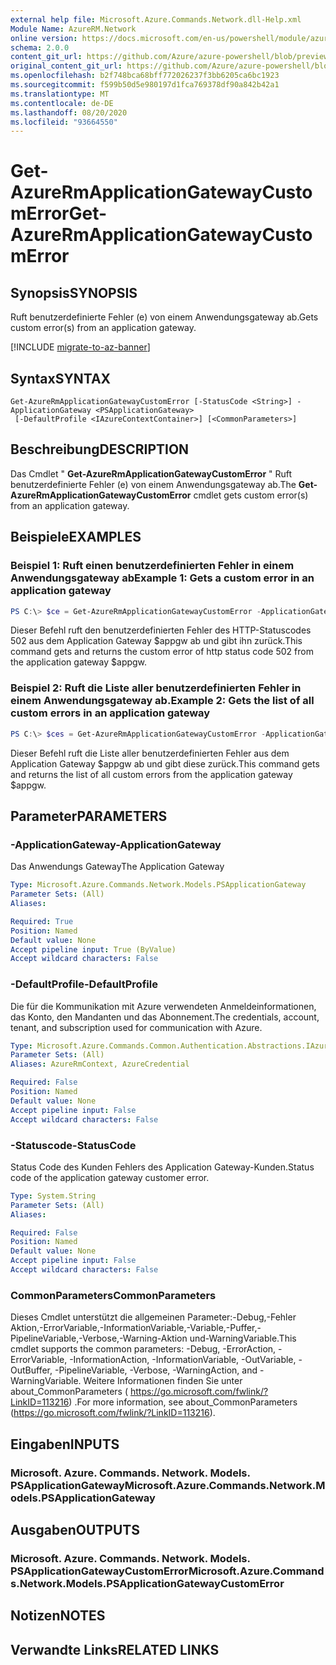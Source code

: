 ```yaml
---
external help file: Microsoft.Azure.Commands.Network.dll-Help.xml
Module Name: AzureRM.Network
online version: https://docs.microsoft.com/en-us/powershell/module/azurerm.network/get-azurermapplicationgatewaycustomerror
schema: 2.0.0
content_git_url: https://github.com/Azure/azure-powershell/blob/preview/src/ResourceManager/Network/Commands.Network/help/Get-AzureRmApplicationGatewayCustomError.md
original_content_git_url: https://github.com/Azure/azure-powershell/blob/preview/src/ResourceManager/Network/Commands.Network/help/Get-AzureRmApplicationGatewayCustomError.md
ms.openlocfilehash: b2f748bca68bff772026237f3bb6205ca6bc1923
ms.sourcegitcommit: f599b50d5e980197d1fca769378df90a842b42a1
ms.translationtype: MT
ms.contentlocale: de-DE
ms.lasthandoff: 08/20/2020
ms.locfileid: "93664550"
---
```

# <span data-ttu-id="e350f-101">Get-AzureRmApplicationGatewayCustomError</span><span class="sxs-lookup"><span data-stu-id="e350f-101">Get-AzureRmApplicationGatewayCustomError</span></span>

## <span data-ttu-id="e350f-102">Synopsis</span><span class="sxs-lookup"><span data-stu-id="e350f-102">SYNOPSIS</span></span>
<span data-ttu-id="e350f-103">Ruft benutzerdefinierte Fehler (e) von einem Anwendungsgateway ab.</span><span class="sxs-lookup"><span data-stu-id="e350f-103">Gets custom error(s) from an application gateway.</span></span>

[!INCLUDE [migrate-to-az-banner](../../includes/migrate-to-az-banner.md)]

## <span data-ttu-id="e350f-104">Syntax</span><span class="sxs-lookup"><span data-stu-id="e350f-104">SYNTAX</span></span>

```
Get-AzureRmApplicationGatewayCustomError [-StatusCode <String>] -ApplicationGateway <PSApplicationGateway>
 [-DefaultProfile <IAzureContextContainer>] [<CommonParameters>]
```

## <span data-ttu-id="e350f-105">Beschreibung</span><span class="sxs-lookup"><span data-stu-id="e350f-105">DESCRIPTION</span></span>
<span data-ttu-id="e350f-106">Das Cmdlet " **Get-AzureRmApplicationGatewayCustomError** " Ruft benutzerdefinierte Fehler (e) von einem Anwendungsgateway ab.</span><span class="sxs-lookup"><span data-stu-id="e350f-106">The **Get-AzureRmApplicationGatewayCustomError** cmdlet gets custom error(s) from an application gateway.</span></span>

## <span data-ttu-id="e350f-107">Beispiele</span><span class="sxs-lookup"><span data-stu-id="e350f-107">EXAMPLES</span></span>

### <span data-ttu-id="e350f-108">Beispiel 1: Ruft einen benutzerdefinierten Fehler in einem Anwendungsgateway ab</span><span class="sxs-lookup"><span data-stu-id="e350f-108">Example 1: Gets a custom error in an application gateway</span></span>
```powershell
PS C:\> $ce = Get-AzureRmApplicationGatewayCustomError -ApplicationGateway $appgw -StatusCode HttpStatus502
```

<span data-ttu-id="e350f-109">Dieser Befehl ruft den benutzerdefinierten Fehler des HTTP-Statuscodes 502 aus dem Application Gateway $appgw ab und gibt ihn zurück.</span><span class="sxs-lookup"><span data-stu-id="e350f-109">This command gets and returns the custom error of http status code 502 from the application gateway $appgw.</span></span>

### <span data-ttu-id="e350f-110">Beispiel 2: Ruft die Liste aller benutzerdefinierten Fehler in einem Anwendungsgateway ab.</span><span class="sxs-lookup"><span data-stu-id="e350f-110">Example 2: Gets the list of all custom errors in an application gateway</span></span>
```powershell
PS C:\> $ces = Get-AzureRmApplicationGatewayCustomError -ApplicationGateway $appgw
```

<span data-ttu-id="e350f-111">Dieser Befehl ruft die Liste aller benutzerdefinierten Fehler aus dem Application Gateway $appgw ab und gibt diese zurück.</span><span class="sxs-lookup"><span data-stu-id="e350f-111">This command gets and returns the list of all custom errors from the application gateway $appgw.</span></span>

## <span data-ttu-id="e350f-112">Parameter</span><span class="sxs-lookup"><span data-stu-id="e350f-112">PARAMETERS</span></span>

### <span data-ttu-id="e350f-113">-ApplicationGateway</span><span class="sxs-lookup"><span data-stu-id="e350f-113">-ApplicationGateway</span></span>
<span data-ttu-id="e350f-114">Das Anwendungs Gateway</span><span class="sxs-lookup"><span data-stu-id="e350f-114">The Application Gateway</span></span>

```yaml
Type: Microsoft.Azure.Commands.Network.Models.PSApplicationGateway
Parameter Sets: (All)
Aliases:

Required: True
Position: Named
Default value: None
Accept pipeline input: True (ByValue)
Accept wildcard characters: False
```

### <span data-ttu-id="e350f-115">-DefaultProfile</span><span class="sxs-lookup"><span data-stu-id="e350f-115">-DefaultProfile</span></span>
<span data-ttu-id="e350f-116">Die für die Kommunikation mit Azure verwendeten Anmeldeinformationen, das Konto, den Mandanten und das Abonnement.</span><span class="sxs-lookup"><span data-stu-id="e350f-116">The credentials, account, tenant, and subscription used for communication with Azure.</span></span>

```yaml
Type: Microsoft.Azure.Commands.Common.Authentication.Abstractions.IAzureContextContainer
Parameter Sets: (All)
Aliases: AzureRmContext, AzureCredential

Required: False
Position: Named
Default value: None
Accept pipeline input: False
Accept wildcard characters: False
```

### <span data-ttu-id="e350f-117">-Statuscode</span><span class="sxs-lookup"><span data-stu-id="e350f-117">-StatusCode</span></span>
<span data-ttu-id="e350f-118">Status Code des Kunden Fehlers des Application Gateway-Kunden.</span><span class="sxs-lookup"><span data-stu-id="e350f-118">Status code of the application gateway customer error.</span></span>

```yaml
Type: System.String
Parameter Sets: (All)
Aliases:

Required: False
Position: Named
Default value: None
Accept pipeline input: False
Accept wildcard characters: False
```

### <span data-ttu-id="e350f-119">CommonParameters</span><span class="sxs-lookup"><span data-stu-id="e350f-119">CommonParameters</span></span>
<span data-ttu-id="e350f-120">Dieses Cmdlet unterstützt die allgemeinen Parameter:-Debug,-Fehler Aktion,-ErrorVariable,-InformationVariable,-Variable,-Puffer,-PipelineVariable,-Verbose,-Warning-Aktion und-WarningVariable.</span><span class="sxs-lookup"><span data-stu-id="e350f-120">This cmdlet supports the common parameters: -Debug, -ErrorAction, -ErrorVariable, -InformationAction, -InformationVariable, -OutVariable, -OutBuffer, -PipelineVariable, -Verbose, -WarningAction, and -WarningVariable.</span></span> <span data-ttu-id="e350f-121">Weitere Informationen finden Sie unter about_CommonParameters ( https://go.microsoft.com/fwlink/?LinkID=113216) .</span><span class="sxs-lookup"><span data-stu-id="e350f-121">For more information, see about_CommonParameters (https://go.microsoft.com/fwlink/?LinkID=113216).</span></span>

## <span data-ttu-id="e350f-122">Eingaben</span><span class="sxs-lookup"><span data-stu-id="e350f-122">INPUTS</span></span>

### <span data-ttu-id="e350f-123">Microsoft. Azure. Commands. Network. Models. PSApplicationGateway</span><span class="sxs-lookup"><span data-stu-id="e350f-123">Microsoft.Azure.Commands.Network.Models.PSApplicationGateway</span></span>

## <span data-ttu-id="e350f-124">Ausgaben</span><span class="sxs-lookup"><span data-stu-id="e350f-124">OUTPUTS</span></span>

### <span data-ttu-id="e350f-125">Microsoft. Azure. Commands. Network. Models. PSApplicationGatewayCustomError</span><span class="sxs-lookup"><span data-stu-id="e350f-125">Microsoft.Azure.Commands.Network.Models.PSApplicationGatewayCustomError</span></span>

## <span data-ttu-id="e350f-126">Notizen</span><span class="sxs-lookup"><span data-stu-id="e350f-126">NOTES</span></span>

## <span data-ttu-id="e350f-127">Verwandte Links</span><span class="sxs-lookup"><span data-stu-id="e350f-127">RELATED LINKS</span></span>
